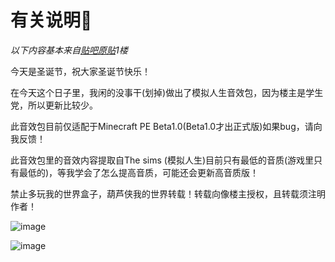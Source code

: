 # 有关说明📝

*以下内容基本来自[贴吧原贴]([https://tieba.baidu.com/p/4961541855?pn=2](https://tieba.baidu.com/p/4913795614?pid=101776271925&cid=0#101776271925))1楼*

今天是圣诞节，祝大家圣诞节快乐！

在今天这个日子里，我闲的没事干(划掉)做出了模拟人生音效包，因为楼主是学生党，所以更新比较少。

此音效包目前仅适配于Minecraft PE Beta1.0(Beta1.0才出正式版)如果bug，请向我反馈！

此音效包里的音效内容提取自The sims (模拟人生)目前只有最低的音质(游戏里只有最低的)，等我学会了怎么提高音质，可能还会更新高音质版！

禁止多玩我的世界盒子，葫芦侠我的世界转载！转载向像楼主授权，且转载须注明作者！

![image](https://imgsa.baidu.com/forum/pic/item/df119209b3de9c827e3facf16581800a19d8433b.jpg)

![image](https://imgsa.baidu.com/forum/pic/item/9c49f9a1cd11728b8977d95cc1fcc3cec3fd2c3b.jpg)
